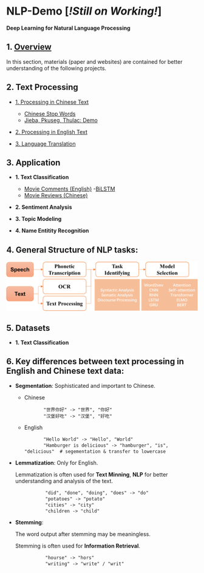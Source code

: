 # NLP-Demo      [*!Still on Working!*]
**Deep Learning for Natural Language Processing**

## 1. [Overview]((https://github.com/Junyan-Guo/NLP-Deep-Learning-Demo/tree/master/doc/Overview)) 
  In this section, materials (paper and websites) are contained for better understanding of the following projects.

## 2. Text Processing
  + [1. Processing in Chinese Text](https://github.com/Junyan-Guo/NLP-Deep-Learning-Demo/tree/master/doc/Chinese%20Text%20Processing)
  
    * [Chinese Stop Words](https://github.com/Junyan-Guo/NLP-Deep-Learning-Demo/tree/master/doc/Chinese%20Text%20Processing/stop%20words)
    * [Jieba, Pkuseg, Thulac: Demo](https://github.com/Junyan-Guo/NLP-Deep-Learning-Demo/blob/master/doc/Chinese%20Text%20Processing/Chinese%20Text%20Processing.ipynb)
  + [2. Processing in English Text](https://github.com/Junyan-Guo/NLP-Deep-Learning-Demo/tree/master/doc/English%20Text%20Processing)
  + [3. Language Translation](https://github.com/Junyan-Guo/NLP-Deep-Learning-Demo/tree/master/doc/Language%20Translation)

## 3. Application
+ **1. Text Classification**
  - [Movie Comments (English)](https://github.com/Junyan-Guo/NLP-Deep-Learning-Demo/tree/master/doc/Application/Movie%20Comments)
      -[BiLSTM](https://github.com/Junyan-Guo/NLP-Deep-Learning-Demo/blob/master/doc/Application/Movie%20Comments/Movie%20Classification.ipynb)
  - [Movie Reviews (Chinese)](https://github.com/Junyan-Guo/NLP-Deep-Learning-Demo/tree/master/doc/Chinese%20Text%20Processng)

+ **2. Sentiment Analysis**

+ **3. Topic Modeling**

+ **4. Name Entitity Recognition**


## 4. General Structure of NLP tasks:

<img src="figs/Structure.png" alt="Structure" width="800"/>

## 5. Datasets
+ **1. Text Classification**

## 6. Key differences between text processing in English and Chinese text data:

  - **Segmentation**: Sophisticated and important to Chinese.
  
    + Chinese
                 
                 "世界你好" -> "世界", "你好"
                 "汉堡好吃" -> "汉堡", "好吃"
    
    + English
                 
                 "Hello World" -> "Hello", "World"
                 "Hamburger is delicious" -> "hamburger", "is", "delicious"  # segementation & transfer to lowercase
    
  - **Lemmatization**: Only for English.
    
    Lemmatization is often used for **Text Minning**, **NLP** for better understanding and analysis of the text.
                 
                   "did", "done", "doing", "does" -> "do"
                   "potatoes" -> "potato"                 
                   "cities" -> "city"                 
                   "children -> "child"
                 
  - **Stemming**:
    
    The word output after stemming may be meaningless.
    
    Stemming is often used for **Information Retrieval**.
                 
                   "hourse" -> "hors"
                   "writing" -> "write" / "writ"
